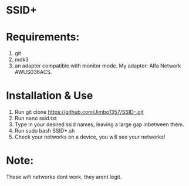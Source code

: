 # SSID+
# Requirements: 
1. git 
2. mdk3
3. an adapter compatible with monitor mode. 
My adapter: Alfa Network AWUS036ACS.
# Installation & Use
1. Run git clone https://github.com/Jimbo1357/SSID-.git
2. Run nano ssid.txt
3. Type in your desired ssid names, leaving a large gap inbetween them.
4. Run sudo bash SSID+.sh
5. Check your networks on a device, you will see your networks!
# Note:
These wifi networks dont work, they arent legit.
